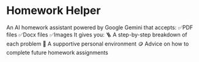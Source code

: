 # Homework Helper
An AI homework assistant powered by Google Gemini that accepts:
✅PDF files
✅Docx files
✅Images
It gives you:
🪜 A step-by-step breakdown of each problem
👥 A supportive personal environment
🪙 Advice on how to complete future homework assignments
